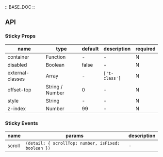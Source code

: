 :: BASE_DOC ::

## API
### Sticky Props

name | type | default | description | required
-- | -- | -- | -- | --
container | Function | - | \- | N
disabled | Boolean | false | \- | N
external-classes | Array | - | `['t-class']` | N
offset-top | String / Number | 0 | \- | N
style | String | - | \- | N
z-index | Number | 99 | \- | N

### Sticky Events

name | params | description
-- | -- | --
scroll | `(detail: { scrollTop: number, isFixed: boolean })` | \-
